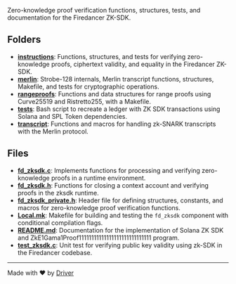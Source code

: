 <!--------------------------------------------------------------------------------->
<!-- IMPORTANT: This file is auto-generated by Driver (https://driver.ai). -------->
<!-- Manual edits may be overwritten on future commits. --------------------------->
<!--------------------------------------------------------------------------------->

Zero-knowledge proof verification functions, structures, tests, and documentation for the Firedancer ZK-SDK.

## Folders
- **[instructions](instructions/README.md)**: Functions, structures, and tests for verifying zero-knowledge proofs, ciphertext validity, and equality in the Firedancer ZK-SDK.
- **[merlin](merlin/README.md)**: Strobe-128 internals, Merlin transcript functions, structures, Makefile, and tests for cryptographic operations.
- **[rangeproofs](rangeproofs/README.md)**: Functions and data structures for range proofs using Curve25519 and Ristretto255, with a Makefile.
- **[tests](tests/README.md)**: Bash script to recreate a ledger with ZK SDK transactions using Solana and SPL Token dependencies.
- **[transcript](transcript/README.md)**: Functions and macros for handling zk-SNARK transcripts with the Merlin protocol.

## Files
- **[fd_zksdk.c](fd_zksdk.c.md)**: Implements functions for processing and verifying zero-knowledge proofs in a runtime environment.
- **[fd_zksdk.h](fd_zksdk.h.md)**: Functions for closing a context account and verifying proofs in the zksdk runtime.
- **[fd_zksdk_private.h](fd_zksdk_private.h.md)**: Header file for defining structures, constants, and macros for zero-knowledge proof verification functions.
- **[Local.mk](Local.mk.md)**: Makefile for building and testing the `fd_zksdk` component with conditional compilation flags.
- **[README.md](README.md.md)**: Documentation for the implementation of Solana ZK SDK and ZkE1Gama1Proof11111111111111111111111111111 program.
- **[test_zksdk.c](test_zksdk.c.md)**: Unit test for verifying public key validity using zk-SDK in the Firedancer codebase.

---
Made with ❤️ by [Driver](https://www.driver.ai/)